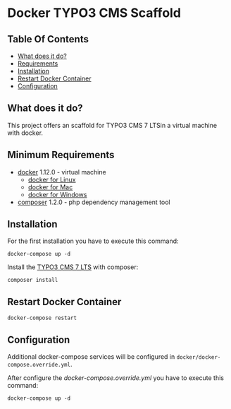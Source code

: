 # Docker TYPO3 CMS Scaffold

## Table Of Contents
- [What does it do?](#What-does-it-do)
- [Requirements](#Requirements)
- [Installation](#Installation)
- [Restart Docker Container](#Restart)
- [Configuration](#Configuration)

## <a name="What-does-it-do"></a>What does it do?
This project offers an scaffold for TYPO3 CMS 7 LTSin a virtual machine with docker.

## <a name="Requirements"></a>Minimum Requirements

- [docker](https://www.docker.com) 1.12.0 - virtual machine
    - [docker for Linux](https://docs.docker.com/engine/getstarted/)
    - [docker for Mac](https://docs.docker.com/docker-for-mac/)
    - [docker for Windows](https://docs.docker.com/docker-for-windows/)
- [composer](https://getcomposer.org/) 1.2.0 - php dependency management tool

## <a name="Installation"></a>Installation
For the first installation you have to execute this command:
```
docker-compose up -d
```
Install the [TYPO3 CMS 7 LTS](https://composer.typo3.org/) with composer:
```
composer install
```

## <a name="Restart"></a>Restart Docker Container
```
docker-compose restart
```

## <a name="Configuration"></a>Configuration
Additional docker-compose services will be configured in `docker/docker-compose.override.yml`.

After configure the *docker-compose.override.yml* you have to execute this command:
```
docker-compose up -d
```
